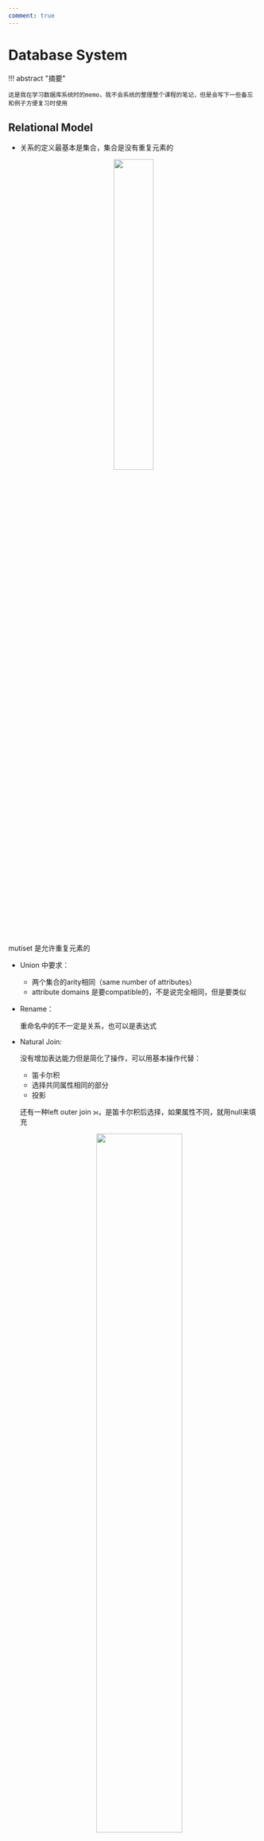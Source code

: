```yaml
---
comment: true
---
```


# Database System


<head>
    <script src="https://cdnjs.cloudflare.com/ajax/libs/KaTeX/0.16.7/katex.min.js"
            integrity="sha512-EKW5YvKU3hpyyOcN6jQnAxO/L8gts+YdYV6Yymtl8pk9YlYFtqJgihORuRoBXK8/cOIlappdU6Ms8KdK6yBCgA=="
            crossorigin="anonymous" referrerpolicy="no-referrer">
    </script>
    <link rel="stylesheet" href="https://cdn.jsdelivr.net/npm/pseudocode@latest/build/pseudocode.min.css">
    <script src="https://cdn.jsdelivr.net/npm/pseudocode@latest/build/pseudocode.min.js">
    </script>
</head>


!!! abstract "摘要"
    
    这是我在学习数据库系统时的memo，我不会系统的整理整个课程的笔记，但是会写下一些备忘和例子方便复习时使用


## Relational Model

- 关系的定义最基本是集合，集合是没有重复元素的

<div align="center">
<img src="/../../../../assets/pics/dbs/dbs1.png" style="width: 40%;">
</div>

mutiset 是允许重复元素的

- Union 中要求：
    - 两个集合的arity相同（same number of attributes）
    - attribute domains 是要compatible的，不是说完全相同，但是要类似

- Rename：
    
    重命名中的E不一定是关系，也可以是表达式

- Natural Join:

    没有增加表达能力但是简化了操作，可以用基本操作代替：

    - 笛卡尔积
    - 选择共同属性相同的部分
    - 投影

    还有一种left outer join $\mathbin{⟕}$，是笛卡尔积后选择，如果属性不同，就用null来填充
    
    <div align="center">
    <img src="/../../../../assets/pics/dbs/dbs2.png" style="width: 60%;">
    </div>

    同理还有right outer join $\mathbin{⟖}$，left outer join的镜像，以及full outer join $\mathbin{⟗}$，两个的并集：

    <div align="center">
    <img src="/../../../../assets/pics/dbs/dbs3.png" style="width: 60%;">
    </div>

- Semijoin:
    
    用符号$\ltimes$表示，是natural join的子集，只保留natural join后左边关系中的属性，同理也有$\rtimes$，是right semijoin，保留右边关系中的属性：

    <div align="center">
    <img src="/../../../../assets/pics/dbs/dbs4.png" style="width: 60%;">
    </div>

- Division:

    用符号$\div$表示，对$r \div s$，要求：

    - $s$是$r$的子集
    - $s$的属性是$r$属性的子集

    结果是包含$s$属性的对应$r$的元组：

    <div align="center">
    <img src="/../../../../assets/pics/dbs/dbs5.png" style="width: 60%;">
    </div>

    
    用处：

    <div align="center" >
    <img src="/../../../../assets/pics/dbs/dbs6.png" style="width: 60%;">
    </div>


- Multiset:
    
    多重集，允许重复元素（去除重复元素代价很大）这样就支持SQL中操作
    
    
## Intro to SQL

- interval:period of time 
    - 用两个时间做差

- create table
来个例子：

<div align="center" >
    <img src="/../../../../assets/pics/dbs/dbs7.png" style="width: 60%;">
    </div>
create table只是在定义一个schema，需要在后续的如insert操作中创建instance

- Integrity Constrains

<div align="center" >
    <img src="/../../../../assets/pics/dbs/dbs8.png" style="width: 60%;">
    </div>

- foreign key

    对于foreign key，要求在主键中存在，或者为null，但是如果一个操作导致foreign key指向的对象被删除，会有以下可选项：

    - on delete cascade: 级联删除，将有关的全部删除（系没了学生也删掉）
    - on delete set null: 设置为null（系没了学生还在但不知道系名）
    - on delete restrict: 拒绝删除（系里有学生，系就不能删）
    - on delete set default: 设置为默认值（系没了，学生还在，设置到默认的系中）

    同样对于update，也就是被引用的对象的更新，也有on update+四个一样的选项，只是这里的级联是更新所有引用者的值


- alter table

支持动态更改表的定义


- group by 

<div align="center" >
    <img src="/../../../../assets/pics/dbs/dbs9.png" style="width: 60%;">
    </div>

- natural join

简化操作

<div align="center" >
    <img src="/../../../../assets/pics/dbs/dbs10.png" style="width: 60%;">
    </div>


- 通配符

<div align="center" >
    <img src="/../../../../assets/pics/dbs/dbs11.png" style="width: 60%;">
    </div>

中文字符占位是两个字节，有可能出现前后两个字中间的部分被截断匹配的情况，因此中文建议完全匹配或者用 _ _ 来表示一个汉字


- limit

用于控制返回的行数

``` sql
select * from student limit 5;
==
select * from student 0, 5; /* offset, row_count*/
```

- not exist的一个例子

<div align="center" >
    <img src="/../../../../assets/pics/dbs/dbs12.png" style="width: 60%;">
    </div>







## Intermediate SQL

- 连接表达式

连接条件之前的表达式中这样写：

```sql
select *
from a, b
where a.id = b.id
```

现在可以采用```join using```来写：

```sql
select *
from a join b using (id)
```
以及：```join on```

```sql
from a join b on a.id = b.id
```

虽然看上去on的作用可以被using和where代替，但是在使用outer join时，on可以起到作用
    
- 使用outer join的一个例子：

<div align="center" >
    <img src="/../../../../assets/pics/dbs/dbs13.png" style="width: 80%;">
    </div>

通过outer join解决：保留左边关系中的没有课程的学生的ID，其余信息null

<div align="center" >
    <img src="/../../../../assets/pics/dbs/dbs14.png" style="width: 80%;">
    </div>

如果使用的是where：

<div align="center" >
    <img src="/../../../../assets/pics/dbs/dbs15.png" style="width: 80%;">
    </div>

也就是说outer join只是对结果关系进行的补充，而不是对参与连接的关系进行补充，因此在使用where（作用对象就是参与连接的关系）时，上述例子会出现根本找不到Snow这个学生的ID，where就会过滤掉Snow的信息


连接类型可以和连接条件组合使用：

<div align="center" >
    <img src="/../../../../assets/pics/dbs/dbs16.png" style="width: 80%;">
    </div>


- 事务 trasaction


- 完整性约束



- 用户定义类型

```sql
create type dollars as numeric(12, 2) final; /*final 表示是最小的类型，不能被继承*/

create table sales (
    id integer,
    amount dollars
);
```

- Domain 类型定义

domains与type相比可以添加约束，比如：

```sql
create domain dollars as numeric(12, 2) check (value >= 0);
```

- Large Objects Types

图像、视频等大体积文件被存储为大对象类型


- Authorization

角色是权限的集合

## Advanced SQL

- Procedure and Functions



## Design and ER Model

- Attribute

复合属性：对应的组件属性会紧放在复合属性的下方，并且开头有缩进

多值属性：被花括号包裹

派生属性：末尾有圆括号


- Cardinality


用横线上的lh来表示全连接、单射

<div align="center" >
    <img src="/../../../../assets/pics/dbs/dbs17.png" style="width: 80%;">
    </div>



- 关系集的主键

我们需要确保得到的关系是唯一的，因此需要通过选取一个或多个属性来确保唯一性，这个属性或属性集被称为关系集的主键

所以在多对一多对多等问题中，只需要思考怎么让关系集唯一即可

- 三元关系中，不能使用超过一个箭头

原因就是在唯一性这里：

<div align="center" >
    <img src="/../../../../assets/pics/dbs/dbs18.png" style="width: 80%;">
    </div>

可以看到有两种结果

解决这个问题有两种方法：一种是将关系集转变成实体集，另一种是使用函数依赖

- Weak Entity Set

我们在建立section和course之间的关系sec_course时，发现如果sec_course中保留了course_id，那么其实section中也有，这样就十分多余，如果不保留这个关系，那么section和course之间的关系就无法建立

我们将section中的course_id去掉，然后建立section和sec_course之间的关系，现在面临的问题是section不具有唯一性了，这时我们定义section为弱实体集，他的唯一性由两点因素决定：

- identifying entity set：在标识性实体集中选择主键

+

- discriminator：一些附加的用作区分的属性


然后连接强弱实体集的关系就被称为identifying relationship

<div align="center" >
    <img src="/../../../../assets/pics/dbs/dbs19.png" style="width: 80%;">
    </div>

- Redundant Attributes

对于组成属性，直接写最小子项，中间项不保留：

<div align="center" >
    <img src="/../../../../assets/pics/dbs/dbs20.png" style="width: 80%;">
    </div>

对于多值属性，有一个特殊情况：

<div align="center" >
    <img src="/../../../../assets/pics/dbs/dbs21.png" style="width: 80%;">
    </div>

直接转换的话，得到的是两个关系集，一个是time_slot，一个是time_slot_detail，可以选择不要前者，但是这样就无法定义section的外键

- Design Mistakes

<div align="center" >
    <img src="/../../../../assets/pics/dbs/dbs22.png" style="width: 80%;">
    </div>

assignment不能是一个数值，应该是多值的，有右边两种方式改正


### Extended ER Feature





## Relational Database Design

这章的内容有点多，我进行一个梳理：

- Features of Good Relational Design
- Atomic Domains and First Normal Form
- Decomposition Using Functional Dependencies
- Functional Dependency Theory
- Algorithms for Functional Dependencies
- Decomposition Using Multivalued Dependencies 
- More Normal Forms
- Database-Design Process
- Modeling Temporal Data


总体的思路是：

<div align="center" >
    <img src="/../../../../assets/pics/dbs/dbs24.png" style="width: 80%;">
    </div>


### Features of Good Relational Design

- lossless decomposition

<div align="center" >
    <img src="/../../../../assets/pics/dbs/dbs23.png" style="width: 80%;">
    </div>

### Atomic Domains and First Normal Form

原子化的域是指不能再进行分解的，FNF就是指每个属性都是不可分解的，一个例子就是CS1102，表示计算机系11年的02号课程，可以被分解为三个属性，另外一个需要注意的例子是，the set of all sets of xx(int, string)，表示所有int和string的集合，这就是non-atomic的了

### Decomposition Using Functional Dependencies

Define functional dependency:

<div align="center" >
    <img src="/../../../../assets/pics/dbs/dbs25.png" style="width: 80%;">
    </div>

由箭头左侧能够完全决定右侧即可

- superkey和candidate key的定义如下：

<div align="center" >
    <img src="/../../../../assets/pics/dbs/dbs26.png" style="width: 80%;">
    </div>

这里需要注意的是K需要是某个属性的闭包，也就是K+能不能推出所有属性

也就是说candidate key是superkey中去掉一个属性后不再是superkey的子集的集合，可以称为minimal superkey

当然如果K+可以，那么K也就可以，并且K是最小的话，K就是candidate key


- trivial 的定义和性质：

<div align="center" >
    <img src="/../../../../assets/pics/dbs/dbs27.png" style="width: 80%;">
    </div>

左边囊括右边，一定是trivial

- Closure 

- 依赖闭包：这里的闭包和离散数学中的类似，就是计算函数依赖的扩展，在这里计算时要用到几个律：

<div align="center" >
    <img src="/../../../../assets/pics/dbs/dbs28.png" style="width: 80%;">
    </div>

<div align="center" >
    <img src="/../../../../assets/pics/dbs/dbs29.png" style="width: 80%;">
    </div>

- 关系闭包：这里是计算在一组函数依赖下，一个属性能推导出的所有属性

<div align="center" >
    <img src="/../../../../assets/pics/dbs/dbs30.png" style="width: 80%;">
    </div>

??? example 

    <div align="center" >
    <img src="/../../../../assets/pics/dbs/dbs31.png" style="width: 80%;">
    </div>

!!! tip

    几个好用的性质：

    <div align="center" >
    <img src="/../../../../assets/pics/dbs/dbs32.png" style="width: 80%;">
    </div>
    
    第一个讲过了，第二个就是验证用trivial性质来反向推到依赖，比较方便

    第三个就是可以有条理的计算出依赖闭包

    <div align="center" >
    <img src="/../../../../assets/pics/dbs/dbs33.png" style="width: 80%;">
    </div>
    
    先写出所有关系的组合，计算每个组合的闭包，再将他们展开

### Functional Dependency Theory

- Canonical Cover

计算一个依赖集的minimal：

首先确定什么依赖是多余的：

<div align="center" >
    <img src="/../../../../assets/pics/dbs/dbs34.png" style="width: 80%;">
    </div>

验证一个属性是否在依赖中多余的方法：

<div align="center" >
    <img src="/../../../../assets/pics/dbs/dbs35.png" style="width: 100%;">
    </div>

计算一个依赖的最小覆盖：

<div align="center" >
    <img src="/../../../../assets/pics/dbs/dbs36.png" style="width: 80%;">
    </div>

??? example

    <div align="center" >
    <img src="/../../../../assets/pics/dbs/dbs37.png" style="width: 80%;">
    </div>

    当然这道题可以通过更直观的方式观测出结果，不使用transitive，那么只剩下了两个依赖

??? example "Exercise"

    <div align="center" >
    <img src="/../../../../assets/pics/dbs/dbs38.png" style="width: 80%;">
    </div>

### Algorithms for Functional Dependencies

进行范式的介绍并使用范式进行分解，这里与教材的方式不太相同，教材是开篇就介绍范式，这里孙老师先在前半部分把工具介绍清楚，这里就能在介绍范式后直接将范式分解

- BCNF

<div align="center" >
    <img src="/../../../../assets/pics/dbs/dbs39.png" style="width: 80%;">
    </div>

如果有不符合BCNF的，进行分解

<div align="center" >
    <img src="/../../../../assets/pics/dbs/dbs40.png" style="width: 80%;">
    </div>

Algorithm：

这个算法对关系进行分解：

找到一个不符合BCNF的依赖（左边不是superkey的），然后进行如下分解

<div align="center" >
    <img src="/../../../../assets/pics/dbs/dbs41.png" style="width: 100%;">
    </div>

??? example 

    <div align="center" >
    <img src="/../../../../assets/pics/dbs/dbs42.png" style="width: 80%;">
    </div>

- Dependency Preservation

就是看一个依赖集在被分解后的并集是否与原依赖集相等

??? example

    <div align="center" >
    <img src="/../../../../assets/pics/dbs/dbs43.png" style="width: 80%;">
    </div>

如果 $F$ 内的每个成员能够在分解中的某个关系上被检查，那么说明这个分解保留了依赖。但这种方法并不总是有效，因为即使分解是依赖保留的，但是可能会出现仅看其中的一个关系无法检测依赖的情况。所以这个方法只是一个充分条件

对于 $F$ 中的每个依赖 $\alpha \rightarrow \beta$，执行以下过程：

<pre class="pseudocode" lineNumber="true">
    \begin{algorithm}
    \caption{Alternative test for dependency preservation}
    \begin{algorithmic}
        \STATE $result = \alpha$
        \REPEAT
            \FORALL{$R_i$ in the decomposition}
                \STATE $t = (result \cap R_i)^+ \cap R_i$
                \STATE $result = result \cap t$
            \ENDFOR
        \UNTIL{($result$ does not change)}
    \end{algorithmic}
    \end{algorithm}
    </pre>


??? example "Exercise"

    <div align="center" >
    <img src="/../../../../assets/pics/dbs/dbs44.png" style="width: 80%;">
    </div>


BCNF不能保证得到的一定是依赖保留的分解，因此引入其他范式

- 3NF

<div align="center" >
    <img src="/../../../../assets/pics/dbs/dbs45.png" style="width: 80%;">
    </div>

如果左边不是key，那么右边必须是key的一部分

分解算法：

<div align="center" >
    <img src="/../../../../assets/pics/dbs/dbs46.png" style="width: 100%;">
    </div>

先得到最小覆盖，将覆盖里的每个依赖都进行分解，如果分解出来的关系中没有一条包含key，那么将key单独组成一个关系


### Decomposition Using Multivalued Dependencies 

<div align="center" >
    <img src="/../../../../assets/pics/dbs/dbs47.png" style="width: 80%;">
    </div>












## Indexing


### B+ Tree

??? example "Size Estimation"

    <div align="center" >
    <img src="/../../../../assets/pics/dbs/dbs48.png" style="width: 100%;">
    </div>

    计算fanout：就是计算每个节点可以储存指针的数量，因为block size是4096，指针大小是4，并且比索引值要多一个（指向兄弟），所以4096-4，一个person信息需要18，再加上他对应的指针，（4096-4）/（18+4），最后再加上1即可
    
    <div style="text-align: center;" >
    <img src="/../../../../assets/pics/dbs/dbs49.png" style="width: 80%;">
    </div>
    
    计算层高，可以用公式，也可以像上张ppt那样计算然后找到合适的区间

    - max节点个数

    计算半满（最浪费）的叶子个数，用1000000/93 向下取整，然后叶子上的一层也是半满，用叶子结点数/93 向下取整就ok

    - min节点个数

    计算半满（最节省）的叶子个数，用1000000/186 向上取整，然后叶子上的一层也是半满，用叶子结点数/187 向上取整就ok

注意如果是直接用B tree存储file，那么叶子结点就不需要有指针了（除了指向兄弟的），在计算个数的时候要区别一下






## Query Processing

计量查询代价：

$t_T$是transfer一个block的代价，$t_S$是seek一次的代价，所以Cost for b block transfers plus S seeks：

$$
t_T \times b + t_S \times S
$$

### Sorting 

这里是外部排序被发明的地方

在这里我们使用N way merge sort，考虑的一是ADS中讨论的轮数，二是需要多少次block transfer&seek

M是buffer数量，N是内存中的归并段数量

- N < M时

归并段少于可用内存块，这时只需要一次pass


<div style="text-align: center;" >
    <img src="/../../../../assets/pics/dbs/dbs50.png" style="width: 90%;">
    </div>

- N > M时

这时pass的次数就不是1了，虽然每一轮的代价仍然是一样的

有M块buffer可以用来归并，其中有一块是用来IO的，所以剩下M-1块，相当于是在做M-1 way merge

这时我们进行 transfer cost分析：

<div style="text-align: center;" >
    <img src="/../../../../assets/pics/dbs/dbs51.png" style="width: 80%;">
    </div>

- 形成的归并段数量
- pass needed
- 生成归并段和merge时每一轮的block transfer

如果最后需要写出一次，那么最后的公式中应该是$+2b_r$（这里给出的是不写出的情况）

对seek cost的分析：

<div style="text-align: center;" >
    <img src="/../../../../assets/pics/dbs/dbs52.png" style="width: 60%;">
    </div>

对于这个结果我们还可以进行一个优化，就是在归并时$b_b$个block进行merge

<div style="text-align: center;" >
    <img src="/../../../../assets/pics/dbs/dbs53.png" style="width: 90%;">
    </div>

但是相应的每次可以merge的block数量就变少了，log的底数变小了

seek cost的计算：

<div style="text-align: center;" >
    <img src="/../../../../assets/pics/dbs/dbs54.png" style="width: 70%;">
    </div>

### Join

- Nested Loop Join

<div style="text-align: center;" >
    <img src="/../../../../assets/pics/dbs/dbs55.png" style="width: 80%;">
    </div>

总共需要$b_r + b_s*n_r$的block transfer和$n_r+b_r$的seek

- Block Nested Loop Join

<div style="text-align: center;" >
    <img src="/../../../../assets/pics/dbs/dbs56.png" style="width: 80%;">
    </div>

相当于是第一种方法的优化，将已经取出来的块在内存中进行比较，而不是直接比较所有元组

这时候的时间复杂度：

<div style="text-align: center;" >
    <img src="/../../../../assets/pics/dbs/dbs57.png" style="width: 80%;">
    </div>

如果我们有M块buffer呢？

<div style="text-align: center;" >
    <img src="/../../../../assets/pics/dbs/dbs58.png" style="width: 80%;">
    </div>

最后的白色块用作IO，用M-2块buffer存放outer block




- Index Nested Loop Join

现在inner relation是有索引的，就不再需要进行遍历来查找了，只要遍历outer relation，然后使用索引查找inner relation 

<div style="text-align: center;" >
    <img src="/../../../../assets/pics/dbs/dbs59.png" style="width: 80%;">
    </div>

- Merge Join

采用多块进

<div style="text-align: center;" >
    <img src="/../../../../assets/pics/dbs/dbs60.png" style="width: 80%;">
    </div>

如果buffer的大小是M，我们要完全利用buffer：

<div style="text-align: center;" >
    <img src="/../../../../assets/pics/dbs/dbs61.png" style="width: 80%;">
    </div>

- Hash Join

<div style="text-align: center;" >
    <img src="/../../../../assets/pics/dbs/dbs62.png" style="width: 80%;">
    </div>

为了确保我们可以把build relation完全放进内存，$n \geq$这个数就是说至少要分成这么多个hash块

这样现在比较相同hash值的元组即可

如果一次partition后的块数太多，就需要进行recursive hashing

<div style="text-align: center;" >
    <img src="/../../../../assets/pics/dbs/dbs63.png" style="width: 80%;">
    </div>

## Query Optimization


### Cost Estimation

定义如下参数：

<div style="text-align: center;" >
    <img src="/../../../../assets/pics/dbs/dbs64.png" style="width: 80%;">
    </div>

- Selection Size 

<div style="text-align: center;" >
    <img src="/../../../../assets/pics/dbs/dbs65.png" style="width: 80%;">
    </div>

- Join Size

如果两个关系的交是空的，那么自然连接就是笛卡尔积

主要讨论的是非空情况：

1. 交是R的键：那么自然连接后的个数不超过S
2. 交是由S指向R的外键：那么自然连接后的个数就是S的tuple数量
3. 交不是两者的键
   
<div style="text-align: center;" >
    <img src="/../../../../assets/pics/dbs/dbs66.png" style="width: 80%;">
    </div>

- Distinct Value

### Cost-Based Optimization

使用左深树来表示查询树：

在进行分割的时候：

<div style="text-align: center;" >
    <img src="/../../../../assets/pics/dbs/dbs67.png" style="width: 80%;">
    </div>



### Optimizing Nested Subqueries

<div style="text-align: center;" >
    <img src="/../../../../assets/pics/dbs/dbs68.png" style="width: 80%;">
    </div>

### Materialized Views





## Transaction

Model:

<div style="text-align: center;" >
    <img src="/../../../../assets/pics/dbs/dbs69.png" style="width: 80%;">
    </div>

Outline:

<div style="text-align: center;" >
        <img src="/../../../../assets/pics/dbs/dbs78.png" style="width: 80%;">
        </div>





- Anomalies in Concurrent Execution

    一共有四种情况：

    - Lost Update
    - Dirty Read
    - Unrepeatable Read
    - Phantom Read

<div style="text-align: center;" >
    <img src="/../../../../assets/pics/dbs/dbs70.png" style="width: 80%;">
    </div>

- Serializability

主要考察可串行化，注意这里的可串行化的定语，是基于冲突的conflict，还是基于视图的view

基于冲突的可串行化需要满足的条件是如果通过交换一系列不冲突的（no write）两个操作，可以将一个schedule变成一个串行的schedule，那么这个schedule就是冲突可串行化的

也可以通过别的方式检测：precedence graph

如果一个图是无环的（不能从某个点出发，经过一系列边，回到这个点），那么这个图是冲突可串行化的

如果一个节点（事务）是独立的节点，那么他可以被插入到任何事务前后（与其他事务相关性）

<div style="text-align: center;" >
    <img src="/../../../../assets/pics/dbs/dbs71.png" style="width: 80%;">
    </div>

基于视图的等价：

<div style="text-align: center;" >
    <img src="/../../../../assets/pics/dbs/dbs72.png" style="width: 80%;">
    </div>

视图可串行化讲究的是对同一个数据的操作有一致性

!!! example "Example"

    <div style="text-align: center;" >
        <img src="/../../../../assets/pics/dbs/dbs73.png" style="width: 80%;">
        </div>

    这里的三个颜色就分别满足了三个条件，对初始值，对中间值的顺序，对最终写


基于视图的可串行化：

如果一个schedule是关于一个serial schedule基于视图等价的，那么这个schedule就是基于视图可串行化的

- 基于冲突的可串行一定基于视图可串行，但是基于视图的可串行不一定基于冲突可串行

<div style="text-align: center;" >
    <img src="/../../../../assets/pics/dbs/dbs74.png" style="width: 80%;">
    </div>

还有些其他的serializability：先前两种都不能进行等价

<div style="text-align: center;" >
    <img src="/../../../../assets/pics/dbs/dbs75.png" style="width: 80%;">
    </div>


- Recoverable Schedules

可恢复调度保证commit的严格一致性

<div style="text-align: center;" >
    <img src="/../../../../assets/pics/dbs/dbs76.png" style="width: 80%;">
    </div>

但是面对abort时，如果一个数据被一系列的动作修改，那么就需要rollback，往往这个rollback是cascade的，需要rollback一系列的修改，为了避免这种rollback，我们需要做一个cascadeless schedule

<div style="text-align: center;" >
    <img src="/../../../../assets/pics/dbs/dbs77.png" style="width: 80%;">
    </div>

就是在一个事务写了某个数据后，下一项事务需要在这项事务commit后，才能读取到这个数据


## Concurrency Control

- Lock-Based Protocol

<div style="text-align: center;" >
    <img src="/../../../../assets/pics/dbs/dbs80.png" style="width: 80%;">
    </div>






- Two-Phase Locking

明确的两个阶段，一阶段是lock，二阶段是unlock，不能交叉

<div style="text-align: center;" >
    <img src="/../../../../assets/pics/dbs/dbs79.png" style="width: 80%;">
    </div>

可以证明事务是冲突可串行化的，只要按照lock points的顺序进行操作

严格两阶段锁：确保X锁在事务提交前才释放

- Lock Table

table可以理解为一个hash table，每个接口对应一个数据，数据后接一个事务，表示当前的数据被哪个事务锁住了，如果有一个数据连着两个事务，说明这个锁是shared的

<div style="text-align: center;" >
    <img src="/../../../../assets/pics/dbs/dbs81.png" style="width: 80%;">
    </div>

还需要有一个辅助的数据结构来记录每个事务所具有的锁，以及锁的类型

- Deadlock Handling

<div style="text-align: center;" >
    <img src="/../../../../assets/pics/dbs/dbs82.png" style="width: 80%;">
    </div>

循环等待

解决：

- 一次性获得所有的锁/偏序数据
- 抢夺和不抢夺：

<div style="text-align: center;" >
    <img src="/../../../../assets/pics/dbs/dbs83.png" style="width: 80%;">
    </div>

就是两种方式，一种老的等新的（不抢夺），一种新的等老的（抢夺）

<div style="text-align: center;" >
    <img src="/../../../../assets/pics/dbs/dbs84.png" style="width: 30%;">
    </div>

- Deadlock Detection

不采用deadlock prevention，而是执行deadlock detection，因为我们有所有的等待信息（lock table）

采用wait-for graph来检测死锁：

<div style="text-align: center;" >
    <img src="/../../../../assets/pics/dbs/dbs85.png" style="width: 80%;">
    </div>

监测到死锁后，需要进行recovery，选择一个或者多个事务进行rollback

有可能出现总是将相同事务作为“受害者”的情况，这样的话该事务就永远没法完成任务，因而存在饥饿问题。所以我们必须确保事务被选为“受害者”的次数不超过指定次数。最常见的解决方案是在成本因子中包含回滚次数。



- Tree-Based Protocol

将数据之间的关系处理成偏序（图），再取消S锁，只允许X锁，这样得到了一个树结构：

<div style="text-align: center;" >
    <img src="/../../../../assets/pics/dbs/dbs86.png" style="width: 80%;">
    </div>

这样的好处是：

- unlock阶段可以比two-phase更早，waiting更少
- 没有死锁

坏处：

- 不保证可恢复，需要增加commit dependency
- 事务可能lock比需要的lock更多（因为树形结构，为了访问两个子节点，必须先访问最近的公共祖先）



- Granularity

我们需要一种机制，能够让系统定义多个层级的粒度(granularity)：也就是说让数据项的大小可变；并定义一种数据粒度层级，其中小粒度会被包含在大粒度里面。这样的层级可以用一棵树表示

<div style="text-align: center;" >
    <img src="/../../../../assets/pics/dbs/dbs87.png" style="width: 80%;">
    </div>

- 每个节点可以被单独加锁，当一个节点被加锁后，他的所有子节点被隐式加锁
- 如果事务要对一个节点加锁，需要遍历所有的祖先节点，如果发现路径上有不兼容的锁，则需要等待

- Intention Locks

<div style="text-align: center;" >
    <img src="/../../../../assets/pics/dbs/dbs88.png" style="width: 90%;">
    </div>

如果解释一下用法的话，intention就是表示一个意向，如果我要对子节点进行S，那么我需要对父节点进行IS，表示意向，同样的，如果我要对子节点进行X，那么我需要对父节点进行IX，表示意向

SIX可以理解为S+IX，表示需要读所有节点，但可能需要在过程中进行写

- 最细粒度的数据只需要S、X锁
- 粗粒度的数据需要IS、IX锁，同时也可以被S、X锁
- 对粗粒度加S、X锁时，下方就不用加锁了，因为已经隐式加锁了，同样的下方有S、X锁时，上方的父节点需要连续的有IX锁
- 加锁过程从上到下，释放锁过程从下到上
- 一个事务的加锁解锁过程是two-phase的，加锁过程中不能解锁
- 会发生死锁

!!! example 

    <div style="text-align: center;" >
        <img src="/../../../../assets/pics/dbs/dbs89.gif" style="width: 80%;">
        </div>
    
- Insertion and Deletion



## Recovery










- Idempotent: 幂等性，恢复操作可以重复执行，不会产生副作用


### Log-Based Recovery



就是先对已经提交的事务进行Redo，再对活跃的事务进行Undo，将数据库恢复到crush的现场 

!!! example "Example"

    <div style="text-align: center;" >
    <img src="/../../../../assets/pics/dbs/dbs90.png" style="width: 80%;">
    </div>
    
    在这个例子中，第12行执行完了正常的程序，之后T2发生了rollback，回滚了他做的write操作，这段会被记录到补偿日志。
    
    然后发生了crush，需要执行整个log一直到最下方，进行重演
    
    这时的可以发现T4是没有abort或者commit的，所以要进行undo，所以有了红线下方的两个操作，他们是在recovery的过程中才出现的


- 先写日志再写数据，这被称为Write-Ahead Logging原则

- commit 的标志不是完成所有数据的磁盘写，只要是日志中完成了记录commit，并将日志写入磁盘，就可以认为commit完成了，数据的部分即使crush了，也可以redo

- 对于concurrent的transaction，我们保证一个事务对一个数据项的操作是加有排他锁的，这样就不会造成混乱


### Checkpoint

!!! example "Example"

    <div style="text-align: center;" >
        <img src="/../../../../assets/pics/dbs/dbs91.png" style="width: 80%;">
        </div>

    在进行ckpt的时候需要停止所有的活动，然后将已经写好的log送入磁盘，将数据写入磁盘，记录还没有commit或者abort的事务，存入一个Undo list。

    在例子中ckpt的下方，先发生了一起T2的rollback，我们执行掉他以后发生了crush，先进行redo，只需要从ckpt开始，然后进行undo，现在list中只有T4，所以只有T4需要undo。

- 数据库的buffer构成：

<div style="text-align: center;" >
    <img src="/../../../../assets/pics/dbs/dbs92.png" style="width: 80%;">
    </div>

Fuzzy Checkpoint

为了避免ckpt的时候大量的IO导致的阻塞，将ckpt从一个点变成一个过程，流程是：

- 用一个last-ckpt来指向最后一个已经完全完成的ckpt
- 短暂停一下，写一个checkpoint
- 首先标记buffer中的M个脏页，然后逐渐将他们写入磁盘，当写完M个脏页后，将last-ckpt更新为当前的ckpt


### Early Lock Release and Logical Undo

Logical Undo 就是记录一个operation log条目，表示一个事务对一个数据项的操作，与原始的physical undo直接将数据改为old值不同，记录下操作后我们的undo就变成了对当前数据的逆操作，即使当前数据变化了，也没关系。

!!! example "Example"

    <div style="text-align: center;" >
    <img src="/../../../../assets/pics/dbs/dbs93.png" style="width: 80%;">
    </div>
    
    这里我们就可以发现，如果crush发生在operation记录中，说明operation记录不完全，我们就只能进行physical undo，如果是已经记录完全的，我们就可以利用undo info U 进行logical undo，并在结束时写operation-abort

同时注意如果是logical rollback，大体上与recovery是相似的，就是通过有没有完成operation-end来看：

- 如果已经完成operation-end，那么我们就可以进行logical undo，然后加入operation-abort
- 如果还没有完成operation-end，我们只能舍弃掉下一个operation之前的所有语句


!!! example "Example"

    <div style="text-align: center;" >
    <img src="/../../../../assets/pics/dbs/dbs94.png" style="width: 80%;">
    </div>


### ARIES

- LSN:

    每个log entry都有一个LSN，表示这个log entry在log中的位置，由于有很多log file共同组成log，所以每个log entry就是文件号+偏移量

- Dirty Page Table:

    记录了buffer中被修改过的页，对应的PageLSN、RecLSN

    - PageLSN：

      每个Page都有一个PageLSN，用于记录更新过这个Page的最后一个LSN，这样当redo的时候，任何小于这个LSN的日志记录都可以被忽略（这个对于幂等性十分重要，因为非物理的redo再次执行会导致数据不一致）

    - RecLSN：
        
        这个LSN之前的所有LSN已经被作用到磁盘中，这条LSN记录的是让这个Page成为dirty的第一个LSN，这也是恢复的起点

<div style="text-align: center;" >
    <img src="/../../../../assets/pics/dbs/dbs95.png" style="width: 80%;">
    </div>

- Analysis Phase

分析阶段，目的是搞清楚再崩溃瞬间数据库的状态

1. 从stable log中最近的ckpt开始顺序读到日志文件末尾
2. 收集信息，建立两张表：
    - 事务表：记录crush时的活跃事务
        - 当扫描到一条begin transaction时，将事务加入事务表，当扫描到commit或者abort时，将事务从事务表中移除，结束时得到的就是失败者事务
    - 脏页表Dirty Page Table：记录所有可能在崩溃时比disk中更新的数据
        - 当扫描到一个针对不在DPT的页的写操作时，将该页加入DPT，同时这条日志的LSN就是RecLSN

这一阶段得到的就是一个失败者事务表、脏页表、以及一个RedoLSN（min from all RecLSN，如果没有dirty page，那么就是ckpt的LSN）

- Redo Phase

重复历史，将数据库恢复到crush的瞬间状态，确保所有已写入日志的修改（无论来自已提交的事务还是未完成的事务）都真实地反映在数据页上。

1. 从RedoLSN开始，顺序读取日志文件到末尾
2. 重做：对于扫描的每个日志，如果：
    - 判断一：这个页不在脏页表中，或者，这个这个日志的LSN < 他在脏页表中的RecLSN，就跳过它不用重做
    - 判断二：否则，将页从disk中取出，如果这个页在disk中的PageLSN < 这个日志的LSN，那么就重做该日志

3. 重做后，更新PageLSN

这一阶段会恢复到与crush前完全一致的状态，即使是失败者也会被重做

- Undo Phase

目标是清理现场，回滚失败者的修改，保证原子性

1. 在失败者事务中，从最后一条开始，反向扫描。对于每一个事务，通过PrevLSN找到关于这个事物的所有日志
2. 按顺序将这些日志的操作逆向执行
3. 每执行一次逆向，生成一个补偿日志记录CLR，记录下逆向操作
4. 当一条失败者事务的所有操作都被逆向执行完成，为他写一个end日志

这个阶段中CLR是为了防止在undo的过程中再次crush，这样恢复时不用重做已经补偿过的操作，保证幂等性

这个阶段结束后，数据库恢复到所有已提交事务都生效，所有未提交事务都回滚

- 一个undo phase的优化：

上课时老师讲的undo phase与这里的不太相同，是一个更优化方案，rather than undo 每个事务的所有操作，我们选择找到待undo 的LSN集合，选取其中LSN最大的日志进行undo，然后根据这个日志的PrevLSN（或UndoNextLSN）找到下一个待undo的LSN，重复这个过程，直到全部undo完成


关于这里选择PrevLSN还是UndoNextLSN：

<div style="text-align: center;" >
    <img src="/../../../../assets/pics/dbs/dbs96.png" style="width: 80%;">
    </div>




!!! example "Example"

    <div style="text-align: center;" >
    <img src="/../../../../assets/pics/dbs/dbs97.png" style="width: 80%;">
    </div>
    
    <div style="text-align: center;" >
    <img src="/../../../../assets/pics/dbs/dbs98.png" style="width: 80%;">
    </div>




<script>
    pseudocode.renderClass("pseudocode");
</script>

